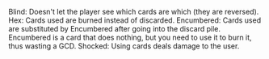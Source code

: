 Blind: Doesn't let the player see which cards are which (they are reversed).
Hex: Cards used are burned instead of discarded.
Encumbered: Cards used are substituted by Encumbered after going into the discard pile. Encumbered is a card that does nothing, but you need to use it to burn it, thus wasting a GCD.
Shocked: Using cards deals damage to the user.
